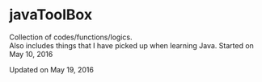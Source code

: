 # javaToolBox
Collection of codes/functions/logics.   
Also includes things that I have picked up when learning Java. 
Started on May 10, 2016

Updated on May 19, 2016
